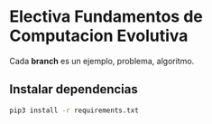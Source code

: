 # Electiva Fundamentos de Computacion Evolutiva

Cada **branch** es un ejemplo, problema, algoritmo.

## Instalar dependencias

```bash
pip3 install -r requirements.txt
```

